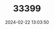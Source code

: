 ---
title: "33399"
category: "Hopea vacciniifolia"
draft: false
date: 2024-02-22 13:03:50
languages:
  Malay: ["Luis Ribu", "Selangan"]
---